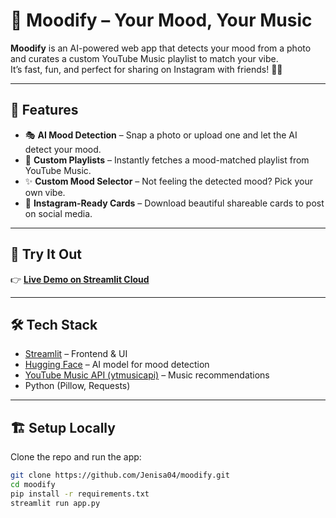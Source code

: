 # 🎵 Moodify – Your Mood, Your Music

**Moodify** is an AI-powered web app that detects your mood from a photo and curates a custom YouTube Music playlist to match your vibe.  
It’s fast, fun, and perfect for sharing on Instagram with friends! 📸✨  

---

## 🌟 Features

- 🎭 **AI Mood Detection** – Snap a photo or upload one and let the AI detect your mood.  
- 🎵 **Custom Playlists** – Instantly fetches a mood-matched playlist from YouTube Music.  
- ✨ **Custom Mood Selector** – Not feeling the detected mood? Pick your own vibe.  
- 📸 **Instagram-Ready Cards** – Download beautiful shareable cards to post on social media.  

---

## 🚀 Try It Out
👉 [**Live Demo on Streamlit Cloud**](https://moodify-now.streamlit.app/)

---

## 🛠️ Tech Stack

- [Streamlit](https://streamlit.io/) – Frontend & UI
- [Hugging Face](https://huggingface.co/) – AI model for mood detection
- [YouTube Music API (ytmusicapi)](https://github.com/sigma67/ytmusicapi) – Music recommendations
- Python (Pillow, Requests)

---

## 🏗️ Setup Locally
Clone the repo and run the app:  
```bash
git clone https://github.com/Jenisa04/moodify.git
cd moodify
pip install -r requirements.txt
streamlit run app.py
